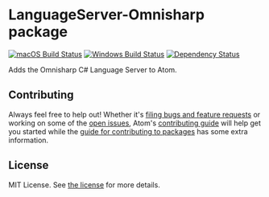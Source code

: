 # LanguageServer-Omnisharp package
[![macOS Build Status](https://travis-ci.org/atom/langaugeserver-omnisharp.svg?branch=master)](https://travis-ci.org/atom/langaugeserver-omnisharp) [![Windows Build Status](https://ci.appveyor.com/api/projects/langaugeserver-omnisharp/settings/branch/master?svg=true)](https://ci.appveyor.com/project/Atom/langaugeserver-omnisharp/branch/master) [![Dependency Status](https://david-dm.org/atom/langaugeserver-omnisharp.svg)](https://david-dm.org/atom/langaugeserver-omnisharp)

Adds the Omnisharp C# Language Server to Atom.

## Contributing
Always feel free to help out!  Whether it's [filing bugs and feature requests](https://github.com/atom/languageserver-omnisharp/issues/new) or working on some of the [open issues](https://github.com/atom/languageserver-omnisharp/issues), Atom's [contributing guide](https://github.com/atom/atom/blob/master/CONTRIBUTING.md) will help get you started while the [guide for contributing to packages](https://github.com/atom/atom/blob/master/docs/contributing-to-packages.md) has some extra information.

## License
MIT License.  See [the license](LICENSE.md) for more details.

